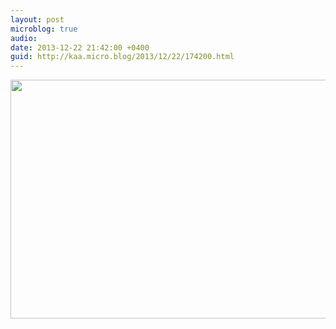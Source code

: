 ```yaml
---
layout: post
microblog: true
audio: 
date: 2013-12-22 21:42:00 +0400
guid: http://kaa.micro.blog/2013/12/22/174200.html
---
```

<img src="https://micro.kaa.bz/uploads/2018/d8218c13c1.jpg" alt="" width="840" height="382" class="alignnone size-full wp-image-971" />
